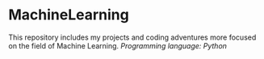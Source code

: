 # MachineLearning
This repository includes my projects and coding adventures more focused on the field of Machine Learning.
_Programming language: Python_
